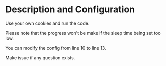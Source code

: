 # Description and Configuration
Use your own cookies and run the code.

Please note that the progress won't be make if the sleep time being set too low.

You can modify the config from line 10 to line 13.

Make issue if any question exists.
